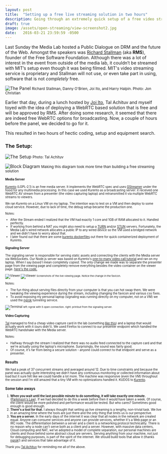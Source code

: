 ```yaml
---
layout: post
title:  "Setting up a free live streaming solution in two hours"
description: Going through an extremely quick setup of a free video streaming solution
draft: true
image: /assets/open-streaming/view-screenshot2.jpg
date:   2016-03-21 23:59:59 -0500
--- 
```




Last Sunday the Media Lab hosted a Public Dialogue on DRM and the future of the Web. Amongst the speakers was [Richard Stallman][stallman] (aka **RMS**), founder of the Free Software Foundation.  Although there was a lot of interest in the event from outside of the media lab, it couldn’t be streamed with MIT’s setup even though it was being filmed. MIT's video streaming service is proprietary and Stallman will not use, or even take part in using, software that is not *completely* free.
 
![The Panel](/assets/open-streaming/the-panel.jpg "this is a title")
<small>Richard Stallman, Danny O'Brien, Joi Ito, and Harry Halpin. Photo: Jon Christian</small>
 
Earlier that day, during a lunch hosted by [Joi Ito][joi], Tal Achituv and myself toyed with the idea of deploying a WebRTC based solution that is free and will be approved by RMS. After doing some research, it seemed that there are indeed free WebRTC options for broadcasting. Now, a couple of hours before the panel, we decided to go for it. 

This resulted in two hours of hectic coding, setup and equipment search.

### The Setup: 

![The Setup](/assets/open-streaming/the-setup.jpg)
<small>Photo: Tal Achituv</small>

![Block Diagram](/assets/open-streaming/block-diagram.png)
<small>Making this diagram took more time than building a free streaming solution<small>

#### Media Server
[Kurento][kurento] (LGPL-2.1) is an free media server. It implements the WebRTC spec and uses [GStreamer][gstreamer] under the hood for any multimedia processing. In this case we used Kurento as a broadcasting server: it received one WebRTC AV stream from a presenter (the video capturing laptop) and retransmitted it via multiple WebRTC streams to viewers. 

We ran Kurento on a Linux VM on my laptop. The intention was to test on a VM and then deploy to some cloud service. However, due to lack of time, the debug setup became the production one. 

Notes:

- After the Stream ended I realized that the VM had exactly 1 core and 1GB of RAM allocated to it. Handled perfectly.
- If working from behind a NAT you might also need to setup a [TURN][turn] and/or [STUN][stun] servers. Fortunately, the Media Lab's wired network allocates a public IP to any wired device so the VM used a bridged network and we didn't have to worry about that.
- I later found out that there are some [kurento dockerfiles][kurento_docker] out there for quick containerized deployment of Kurento.

#### Signaling Server

The signaling server is responsible for serving static assets and connecting the clients with the Media server via WebSockets. Our Node.js server was based on Kurento's [one-to-many video call tutorial][one2manytutorial] and ran on my laptop.
When I say *based* I mean completely *copied*. The only change we made was to separate the presenter page from the viewing page and completely remove everything besides the video container on the viewer page. [here's the code.](https://github.com/tomerweller/ml-open-stream)

![Viewer](/assets/open-streaming/view-screenshot.jpg)
![Viewer](/assets/open-streaming/view-screenshot2.jpg)
<small>Screenshots of the live viewing page. Notice the change in the favicon.</small>

Notes: 

- The fun thing about serving files directly from your computer is that you can hot swap them. We were tweaking the viewing experience during the stream, including changing the favicon and various css fixes.
- To avoid exposing my personal laptop (signaling was running directly on my computer, not on a VM) we used the [ngrok][ngrok] tunneling service.

![Terminal](/assets/open-streaming/terminal.png)
<small>left: ngrok with 5 open connection. right: printout from the signaling server.</small>  

#### Video Capturing
[Tal][tal] managed to find a cheap video capture card in the lab (something [like this][video_capture]) and a laptop that would actually work with it (ours didn't). We used Firefox to connect to our presenter endpoint which handled the WebRTC handshake with the Media server.

Notes:

- Halfway through the stream I realized that there was no audio feed connected to the capture card and that we're actually using the laptop's microphone. Surprisingly, the sound was fairly good.
- Of course, it's far from being a secure solution - anyone could connect to that endpoint and serve as a presenter.


### Results
We had a peak of 37 concurrent streams and averaged around 12. Due to time constraints and because the panel was actually quite interesting we didn't have any continuous monitoring or collected information about load but it sure felt like we could handle a lot more. The machine was responsive (even the VM) throughout the session and I'm still amazed that a tiny VM with no optimizations handled it. KUDOS to [Kurento][kurento].

### Some take aways

1. **When you wait until the last possible minute to do something, it will take exactly one minute.** ([Parkinson's Law][parkinson]). If we had decided to do this a week before then it would have taken a week. Of course, the client would be more polished and performance would be tested. But who cares? Sometimes good enough is good enough.
2. **There's a tool for that.** I always thought that setting up live streaming is a lengthy, non-trivial task. We live in an amazing time where the tools are just there and the only thing that limits us is our perspective. 
3. **You are a server.** In the early days of the internet it was clear that all nodes in the network are created equal. Anyone can consume services and anyone can provide services, whether it's a Web page or an IRC node. The differentiation between a server and a client is a networking protocol technicality. There is no reason why a node can't serve both as a client and a server. However, with massive data centers, Cloud computing and NAT, we've adopted a model of complete separation, our personal machines are clients and those behind some abstract cloud are servers. Serving anything from your machine, not just for debugging purposes, is part of the spirit of the internet. We should build tools that allow it (thanks [ngrok][ngrok]!) and services that take advantage of it. 

Thank you [Tal Achituv][tal] for reminding me all of the above.

[tal]: https://twitter.com/achituv
[kurento]: http://www.kurento.org/
[one2manytutorial]: http://www.kurento.org/docs/6.1.1/tutorials/node/tutorial-3-one2many.html
[kurento_docker]: https://github.com/Kurento/kurento-docker
[stun]: https://en.wikipedia.org/wiki/STUN
[turn]: https://en.wikipedia.org/wiki/Traversal_Using_Relays_around_NAT
[ngrok]: https://github.com/inconshreveable/ngrok
[stallman]: https://stallman.org/
[parkinson]: https://en.wikipedia.org/wiki/Parkinson%27s_law
[joi]: http://joi.ito.com/
[video_capture]: http://usefullinkage.blogspot.com/2007/09/video-capture-card-sale-penny-vidful.html
[gstreamer]: https://gstreamer.freedesktop.org/
